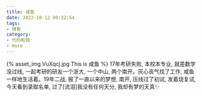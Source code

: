 ```yaml
---
title: 咸鱼
date: 2022-10-12 09:32:54
tags:
- 博客
category:
- 代码和我
- more
---
```

{% asset_img VuXqcj.jpg This is 咸鱼 %}
17年考研失败, 本校本专业, 就差数学没过线, 一起考研的研友一个浙大, 一个中山, 两个南开。灰心丧气找了工作, 咸鱼一样地生活着。19年二战, 报了一直以来的梦想, 南开, 压线过了初试, 发着烧复试, 今天看到录取名单, 过了[流泪]我没有任何天分, 我却有梦的天真✨
